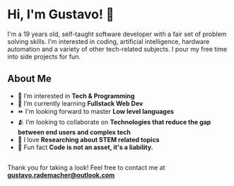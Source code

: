 # Hi, I'm Gustavo! 👋
I'm a 19 years old, self-taught software developer with a fair set of problem solving skills. I'm interested in coding, artificial intelligence, hardware automation and a variety of other tech-related subjects. I pour my free time into side projects for fun.

## About Me
- 👀 I’m interested in **Tech & Programming**
- 📖 I’m currently learning **Fullstack Web Dev**
- ⏩ I'm looking forward to master **Low level languages**
- 🫂 I’m looking to collaborate on **Technologies that reduce the gap between end users and complex tech**
- 💞️ I love **Researching about STEM related topics**
- 📃 Fun fact **Code is not an asset, it's a liability.**

## 
Thank you for taking a look! Feel free to contact me at **gustavo.rademacher@outlook.com**
